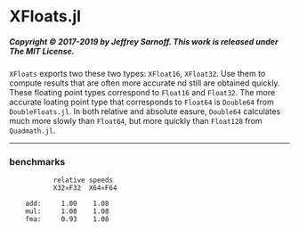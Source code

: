 # XFloats.jl

##### Copyright © 2017-2019 by Jeffrey Sarnoff. This work is released under The MIT License.

`XFloats` exports two these two types: `XFloat16`, `XFloat32`.  Use them to compute results that are often more accurate nd still are obtained quickly.  These floating point types correspond to `Float16` and `Float32`.  The more accurate loating point type that corresponds to `Float64` is `Double64` from `DoubleFloats.jl`.  In both relative and absolute easure, `Double64` calculates much more slowly than `Float64`, but more quickly than `Float128` from `Quadmath.jl`.

----



### benchmarks

```
           relative speeds
           X32∝F32  X64∝F64

    add:     1.00    1.08
    mul:     1.08    1.08
    fma:     0.93    1.08


```
